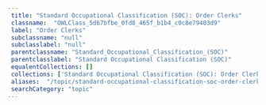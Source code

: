 ```yaml
--- 
 title: "Standard Occupational Classification (SOC): Order Clerks" 
 classname:  "OWLClass_5d67bfbe_0fd8_465f_b1b4_c0c8e79403d9" 
 label: "Order Clerks" 
 subclassname: "null" 
 subclasslabel: "null" 
 parentclassname: "Standard_Occupational_Classification_(SOC)" 
 parentclasslabel: "Standard Occupational Classification (SOC)" 
 equalentCollections: [] 
 collections: ['Standard Occupational Classification (SOC): Order Clerks']
 aliases:  "/topic/standard-occupational-classification-soc-order-clerks"  
 searchCategory: "topic" 
---
```

